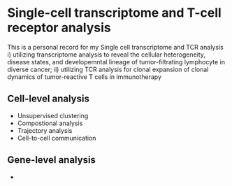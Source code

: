 # Single-cell transcriptome and T-cell receptor analysis
  This is a personal record for my Single cell transcriptome and TCR analysis  
  i) utilizing transcriptome analysis to reveal the cellular heterogeneity, disease states, and developemntal lineage of tumor-filtrating lymphocyte in diverse cancer; 
  ii) utilizing TCR analysis for clonal expansion of clonal dynamics of tumor-reactive T cells in immunotherapy
  
## Cell-level analysis
   - Unsupervised clustering
   - Compostional analysis
   - Trajectory analysis
   - Cell-to-cell communication

## Gene-level analysis 
   - 
 

